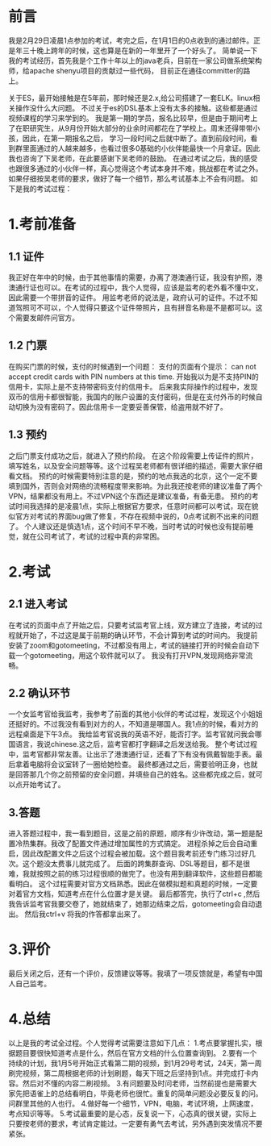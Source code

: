 # 前言

我是2月29日凌晨1点参加的考试，考完之后，在1月1日的0点收到的通过邮件。正是年三十晚上跨年的时候，这也算是在新的一年里开了一个好头了。
简单说一下我的考试经历，首先我是个工作十年以上的java老兵，目前在一家公司做系统架构师，给apache shenyu项目的贡献过一些代码，
目前正在通往committer的路上。

关于ES，最开始接触是在5年前，那时候还是2.x,给公司搭建了一套ELK。linux相关操作没什么大问题。 不过关于es的DSL基本上没有太多的接触。这些都是通过视频课程的学习来学到的。
我是第一期的学员，报名比较早，但是由于期间考上了在职研究生，从9月份开始大部分的业余时间都花在了学校上。周末还得带带小孩，因此，在第一期报名之后， 学习一段时间之后就中断了。直到前段时间，看到群里面通过的人越来越多，也看过很多0基础的小伙伴能最快一个月拿证。因此我也咨询了下吴老师，在此要感谢下吴老师的鼓励。
在通过考试之后，我的感受也跟很多通过的小伙伴一样，真心觉得这个考试本身并不难，挑战都在考试之外。如果仔细按吴老师的要求，做好了每一个细节，那么考试基本上不会有问题。
如下是我的考试过程：

# 1.考前准备
## 1.1 证件
我正好在年中的时候，由于其他事情的需要，办离了港澳通行证，我没有护照，港澳通行证也可以。在考试的过程中，我个人觉得，应该是监考的老外看不懂中文，因此需要一个带拼音的证件。
用监考老师的说法是，政府认可的证件。不过不知道驾照可不可以，个人觉得只要这个证件带照片，且有拼音名称是不是都可以。这个需要发邮件问官方。

## 1.2 门票
在购买门票的时候，支付的时候遇到一个问题：
支付的页面有个提示： can not accept credit cards with PIN numbers at this time.
开始我以为是不支持PIN的信用卡，实际上是不支持带密码支付的信用卡。
后来我实际操作的过程中，发现双币的信用卡都很智能，我国内的账户设置的支付密码，但是在支付外币的时候自动切换为没有密码了。因此信用卡一定要妥善保管，给盗用就不好了。

## 1.3 预约
之后门票支付成功之后，就进入了预约阶段。
在这个阶段需要上传证件的照片，填写姓名，以及安全问题等等。这个过程吴老师都有很详细的描述，需要大家仔细看文档。
预约的时候需要特别注意的是，预约的地点我选的北京，这个一定不要填到国外，否则会对网络的流畅程度带来影响。为此我还按老师的建议准备了两个VPN，结果都没有用上。不过VPN这个东西还是建议准备，有备无患。
预约的考试时间我选择的是凌晨1点，实际上根据官方要求，任意时间都可以考试，现在貌似官方对考试的界面bug做了修复，不存在视频中说的，0点考试刷不出来的问题了。
个人建议还是慎选1点，这个时间不早不晚，当时考试的时候也没有提前睡觉，就在公司考试了，考试的过程中真的非常困。

# 2.考试
## 2.1 进入考试
在考试的页面中点了开始之后，只要考试监考官上线，双方建立了连接，考试的过程就开始了，不过这是属于前期的确认环节，不会计算到考试的时间内。
我提前安装了zoom和gotomeeting，不过都没有用上，考试的链接打开的时候会自动下载一个gotomeeting，用这个软件就可以了。
我没有打开VPN,发现网络非常流畅。

## 2.2 确认环节
一个女监考官给我监考，我参考了前面的其他小伙伴的考试过程，发现这个小姐姐还挺好的。不过我没有看到对方的人，不知道是哪国人。我1点的时候，看对方的远程桌面是下午3点。
我给监考官说我的英语不好，能否打字。监考官就问我会哪国语言，我说chinese.这之后，监考官都打字翻译之后发送给我。
整个考试过程中，监考官都非常友善。让出示了港澳通行证，还看了下有没有佩戴智能手表。最后拿着电脑将会议室转了一圈给她检查。
最终都通过之后，需要验明正身，也就是回答那几个你之前预留的安全问题，并填些自己的姓名。这些都完成之后，就可以点开始考试了。

## 3.答题
进入答题过程中，我一看到题目，这是之前的原题，顺序有少许改动，第一题是配置冷热集群。我改了配置文件通过增加属性的方式搞定。
进程杀掉之后会自动重启，因此改配置文件之后这个过程会被加载。这个题目我考前还专门练习过好几次。这个题没太费事儿就完成了。
后面的跨集群查询、DSL等题目，都不是很难，我就按照之前的练习过程很顺的做完了。也没有用到翻译软件，这些题目都能看明白。
这个过程需要对官方文档熟悉。因此在做模拟题和真题的时候，一定要对着官方文档，知道考点在什么位置才是关键。
最后都答完，执行了ctrl+c ,然后我告诉监考官我要交卷了，她就结束了，她那边结束之后，gotomeeting会自动退出。
然后我ctrl+v 将我的作答都拿出来了。

# 3.评价
最后关闭之后，还有一个评价，反馈建议等等。我填了一项反馈就是，希望有中国人自己监考。

# 4.总结
以上是我的考试全过程。个人觉得考试需要注意如下几点：
1.考点要掌握扎实，根据题目要很快知道考点是什么，然后在官方文档的什么位置查询到。
2.要有一个持续的计划，我1月5号开始正式看第二期的视频，到1月29号考试，24天，第一周刷完视频，第二周根据老师的计划刷题，每天下班之后坚持到1点。并完成打卡内容。然后对不懂的内容二刷视频。
3.有问题要及时问老师，当然前提也是需要大家先把语雀上的总结看明白，毕竟老师也很忙。重复的简单问题没必要反复的问。问群里其他的人也行。
4.做好每一个细节，VPN，电脑，考试环境，上网速度，考点知识等等。
5.考试最重要的是心态，反复说一下，心态真的很关键，实际上只要按老师的要求，考试肯定能过。一定要有勇气去考试，另外遇到突发情况不要紧张。




